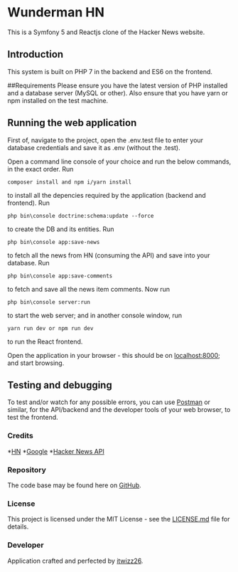 # Wunderman HN

This is a Symfony 5 and Reactjs clone of the Hacker News website.

## Introduction

This system is built on PHP 7 in the backend and ES6 on the frontend.

##Requirements
Please ensure you have the latest version of PHP installed and a database server (MySQL or other).
Also ensure that you have yarn or npm installed on the test machine.

## Running the web application

First of, navigate to the project, open the .env.test file to enter your database credentials and save it as 
.env (without the .test).

Open a command line console of your choice and run the below commands, in the exact order.
Run
```
composer install and npm i/yarn install
```
to install all the depencies required by the application (backend and frontend).
Run
```
php bin\console doctrine:schema:update --force
```
to create the DB and its entities.
Run 
```
php bin\console app:save-news
```
to fetch all the news from HN (consuming the API) and save into your database.
Run 
```
php bin\console app:save-comments
```
to fetch and save all the news item comments.
Now run 
```
php bin\console server:run
```
to start the web server; and in another console window, run 
```
yarn run dev or npm run dev
```
to run the React frontend.

Open the application in your browser - this should be on [localhost:8000](http://localhost:8000); and start browsing.

## Testing and debugging

To test and/or watch for any possible errors, you can use [Postman](https://go.pstmn.io/github) or similar, for the API/backend and the developer tools of your web browser, to test the frontend.

### Credits

*[HN](https://news.ycombinator.com/newcomments)
*[Google](http://www.google.com)
*[Hacker News API](https://github.com/HackerNews/API)

### Repository

The code base may be found here on [GitHub](https://github.com/itwizz26/wunderman).

### License

This project is licensed under the MIT License - see the [LICENSE.md](LICENSE.md) file for details.

### Developer

Application crafted and perfected by [itwizz26](https://github.com/itwizz26).
